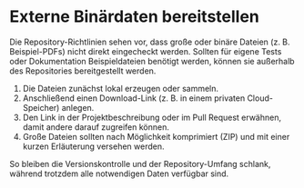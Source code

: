 # Externe Binärdaten bereitstellen

Die Repository-Richtlinien sehen vor, dass große oder binäre Dateien (z. B. Beispiel-PDFs) nicht direkt eingecheckt werden. Sollten für eigene Tests oder Dokumentation Beispieldateien benötigt werden, können sie außerhalb des Repositories bereitgestellt werden.

1. Die Dateien zunächst lokal erzeugen oder sammeln.
2. Anschließend einen Download-Link (z. B. in einem privaten Cloud-Speicher) anlegen.
3. Den Link in der Projektbeschreibung oder im Pull Request erwähnen, damit andere darauf zugreifen können.
4. Große Dateien sollten nach Möglichkeit komprimiert (ZIP) und mit einer kurzen Erläuterung versehen werden.

So bleiben die Versionskontrolle und der Repository-Umfang schlank, während trotzdem alle notwendigen Daten verfügbar sind.
